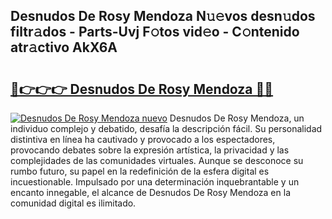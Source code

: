 ## Desnudos De Rosy Mendoza N𝚞𝚎vos desn𝚞dos filtr𝚊dos - Parts-Uvj F𝚘tos vid𝚎o - C𝚘ntenido atr𝚊ctivo AkX6A

# <h2><a href="http://mb1acr.tromn.icu/?c=Desnudos+De+Rosy+Mendoza">🔗👉👉👉 Desnudos De Rosy Mendoza 🔗🔗</a></h2>

[![Desnudos De Rosy Mendoza nuevo](https://i.imgur.com/pEAQMta.gif)](http://mb1acr.tromn.icu/?c=Desnudos+De+Rosy+Mendoza)
Desnudos De Rosy Mendoza, un individuo complejo y debatido, desafía la descripción fácil. Su personalidad distintiva en línea ha cautivado y provocado a los espectadores, provocando debates sobre la expresión artística, la privacidad y las complejidades de las comunidades virtuales. Aunque se desconoce su rumbo futuro, su papel en la redefinición de la esfera digital es incuestionable. Impulsado por una determinación inquebrantable y un encanto innegable, el alcance de Desnudos De Rosy Mendoza en la comunidad digital es ilimitado.
